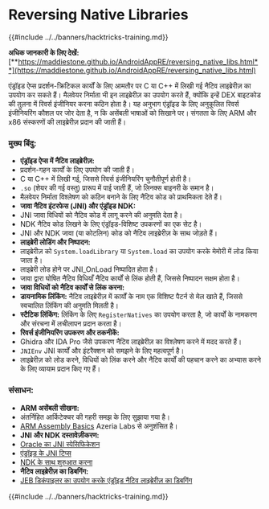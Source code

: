 # Reversing Native Libraries

{{#include ../../banners/hacktricks-training.md}}

**अधिक जानकारी के लिए देखें:** [**https://maddiestone.github.io/AndroidAppRE/reversing_native_libs.html**](https://maddiestone.github.io/AndroidAppRE/reversing_native_libs.html)

एंड्रॉइड ऐप्स प्रदर्शन-क्रिटिकल कार्यों के लिए आमतौर पर C या C++ में लिखी गई नैटिव लाइब्रेरीज़ का उपयोग कर सकते हैं। मैलवेयर निर्माता भी इन लाइब्रेरीज़ का उपयोग करते हैं, क्योंकि इन्हें DEX बाइटकोड की तुलना में रिवर्स इंजीनियर करना कठिन होता है। यह अनुभाग एंड्रॉइड के लिए अनुकूलित रिवर्स इंजीनियरिंग कौशल पर जोर देता है, न कि असेंबली भाषाओं को सिखाने पर। संगतता के लिए ARM और x86 संस्करणों की लाइब्रेरीज़ प्रदान की जाती हैं।

### मुख्य बिंदु:

- **एंड्रॉइड ऐप्स में नैटिव लाइब्रेरीज़:**
- प्रदर्शन-गहन कार्यों के लिए उपयोग की जाती हैं।
- C या C++ में लिखी गई, जिससे रिवर्स इंजीनियरिंग चुनौतीपूर्ण होती है।
- `.so` (शेयर की गई वस्तु) प्रारूप में पाई जाती हैं, जो लिनक्स बाइनरी के समान है।
- मैलवेयर निर्माता विश्लेषण को कठिन बनाने के लिए नैटिव कोड को प्राथमिकता देते हैं।
- **जावा नैटिव इंटरफेस (JNI) और एंड्रॉइड NDK:**
- JNI जावा विधियों को नैटिव कोड में लागू करने की अनुमति देता है।
- NDK नैटिव कोड लिखने के लिए एंड्रॉइड-विशिष्ट उपकरणों का एक सेट है।
- JNI और NDK जावा (या कोटलिन) कोड को नैटिव लाइब्रेरीज़ के साथ जोड़ते हैं।
- **लाइब्रेरी लोडिंग और निष्पादन:**
- लाइब्रेरीज़ को `System.loadLibrary` या `System.load` का उपयोग करके मेमोरी में लोड किया जाता है।
- लाइब्रेरी लोड होने पर JNI_OnLoad निष्पादित होता है।
- जावा द्वारा घोषित नैटिव विधियाँ नैटिव कार्यों से लिंक होती हैं, जिससे निष्पादन सक्षम होता है।
- **जावा विधियों को नैटिव कार्यों से लिंक करना:**
- **डायनामिक लिंकिंग:** नैटिव लाइब्रेरीज़ में कार्यों के नाम एक विशिष्ट पैटर्न से मेल खाते हैं, जिससे स्वचालित लिंकिंग की अनुमति मिलती है।
- **स्टैटिक लिंकिंग:** लिंकिंग के लिए `RegisterNatives` का उपयोग करता है, जो कार्यों के नामकरण और संरचना में लचीलापन प्रदान करता है।
- **रिवर्स इंजीनियरिंग उपकरण और तकनीकें:**
- Ghidra और IDA Pro जैसे उपकरण नैटिव लाइब्रेरीज़ का विश्लेषण करने में मदद करते हैं।
- `JNIEnv` JNI कार्यों और इंटरैक्शन को समझने के लिए महत्वपूर्ण है।
- लाइब्रेरीज़ को लोड करने, विधियों को लिंक करने और नैटिव कार्यों की पहचान करने का अभ्यास करने के लिए व्यायाम प्रदान किए गए हैं।

### संसाधन:

- **ARM असेंबली सीखना:**
- अंतर्निहित आर्किटेक्चर की गहरी समझ के लिए सुझाया गया है।
- [ARM Assembly Basics](https://azeria-labs.com/writing-arm-assembly-part-1/) Azeria Labs से अनुशंसित है।
- **JNI और NDK दस्तावेज़ीकरण:**
- [Oracle का JNI स्पेसिफिकेशन](https://docs.oracle.com/javase/7/docs/technotes/guides/jni/spec/jniTOC.html)
- [एंड्रॉइड के JNI टिप्स](https://developer.android.com/training/articles/perf-jni)
- [NDK के साथ शुरुआत करना](https://developer.android.com/ndk/guides/)
- **नैटिव लाइब्रेरीज़ का डिबगिंग:**
- [JEB डिकंपाइलर का उपयोग करके एंड्रॉइड नैटिव लाइब्रेरीज़ का डिबगिंग](https://medium.com/@shubhamsonani/how-to-debug-android-native-libraries-using-jeb-decompiler-eec681a22cf3)

{{#include ../../banners/hacktricks-training.md}}

